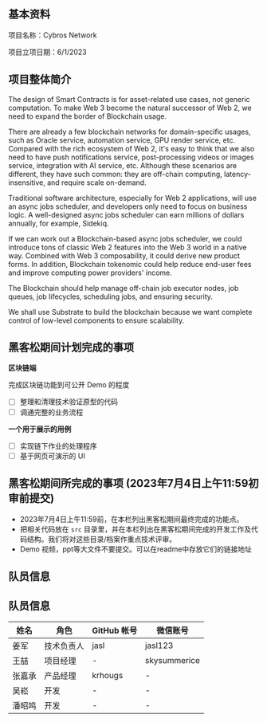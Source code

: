## 基本资料

项目名称：Cybros Network

项目立项日期：6/1/2023

## 项目整体简介

The design of Smart Contracts is for asset-related use cases, not generic computation. To make Web 3 become the natural successor of Web 2, we need to expand the border of Blockchain usage.

There are already a few blockchain networks for domain-specific usages, such as Oracle service, automation service, GPU render service, etc.
Compared with the rich ecosystem of Web 2, it's easy to think that we also need to have push notifications service, post-processing videos or images service, integration with AI service, etc.
Although these scenarios are different, they have such common: they are off-chain computing, latency-insensitive, and require scale on-demand.

Traditional software architecture, especially for Web 2 applications, will use an async jobs scheduler, and developers only need to focus on business logic. A well-designed async jobs scheduler can earn millions of dollars annually, for example, Sidekiq.

If we can work out a Blockchain-based async jobs scheduler, we could introduce tons of classic Web 2 features into the Web 3 world in a native way. Combined with Web 3 composability, it could derive new product forms.
In addition, Blockchain tokenomic could help reduce end-user fees and improve computing power providers' income.

The Blockchain should help manage off-chain job executor nodes, job queues, job lifecycles, scheduling jobs, and ensuring security.

We shall use Substrate to build the blockchain because we want complete control of low-level components to ensure scalability.

## 黑客松期间计划完成的事项

**区块链端**

完成区块链功能到可公开 Demo 的程度

- [ ] 整理和清理技术验证原型的代码
- [ ] 调通完整的业务流程

**一个用于展示的用例**

- [ ] 实现链下作业的处理程序
- [ ] 基于网页可演示的 UI

## 黑客松期间所完成的事项 (2023年7月4日上午11:59初审前提交)

- 2023年7月4日上午11:59前，在本栏列出黑客松期间最终完成的功能点。
- 把相关代码放在 `src` 目录里，并在本栏列出在黑客松期间完成的开发工作及代码结构。我们将对这些目录/档案作重点技术评审。
- Demo 视频，ppt等大文件不要提交。可以在readme中存放它们的链接地址

## 队员信息

## 队员信息

| 姓名        | 角色         | GitHub 帐号  | 微信账号     |
| ----------- | ----------- | ----------- | ----------- |
| 姜军        | 技术负责人  | jasl   | jasl123   |
| 王喆        | 项目经理   | -   | skysummerice  |
| 张嘉承       | 产品经理   | krhougs  | - |
| 吴崧       | 开发        | - | -   |
| 潘昭鸣       | 开发        | - | -   |